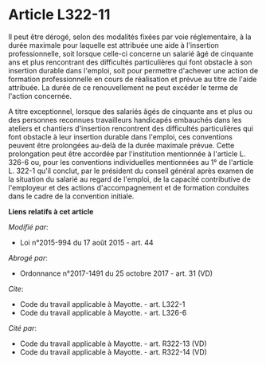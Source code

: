 # Article L322-11

Il peut être dérogé, selon des modalités fixées par voie réglementaire, à la durée maximale pour laquelle est attribuée une
aide à l'insertion professionnelle, soit lorsque celle-ci concerne un salarié âgé de cinquante ans et plus
rencontrant des difficultés particulières qui font obstacle à son insertion durable dans l'emploi, soit pour permettre
d'achever une action de formation professionnelle en cours de réalisation et prévue au titre de l'aide attribuée. La durée de
ce renouvellement ne peut excéder le terme de l'action concernée. 

A titre exceptionnel, lorsque des salariés âgés de cinquante ans et plus ou des personnes reconnues travailleurs handicapés
embauchés dans les ateliers et chantiers d'insertion rencontrent des difficultés particulières qui font obstacle à leur
insertion durable dans l'emploi, ces conventions peuvent être prolongées au-delà de la durée maximale prévue. Cette
prolongation peut être accordée par l'institution mentionnée à l'article L. 326-6 ou, pour les conventions individuelles
mentionnées au 1° de l'article L. 322-1 qu'il conclut, par le président du conseil général après examen de la situation du
salarié au regard de l'emploi, de la capacité contributive de l'employeur et des actions d'accompagnement et de formation
conduites dans le cadre de la convention initiale.

**Liens relatifs à cet article**

_Modifié par_:

  - Loi n°2015-994 du 17 août 2015 - art. 44

_Abrogé par_:

  - Ordonnance n°2017-1491 du 25 octobre 2017 - art. 31 (VD)

_Cite_:

  - Code du travail applicable à Mayotte. - art. L322-1
  - Code du travail applicable à Mayotte. - art. L326-6

_Cité par_:

  - Code du travail applicable à Mayotte. - art. R322-13 (VD)
  - Code du travail applicable à Mayotte. - art. R322-14 (VD)
